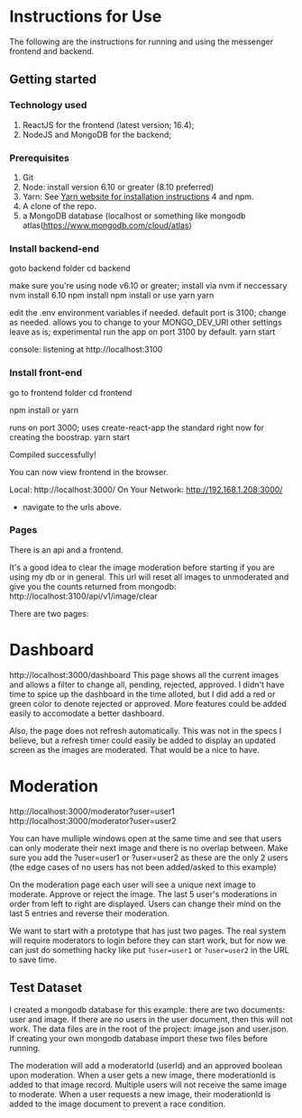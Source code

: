 # Instructions for Use

The following are the instructions for running and using the messenger frontend and backend.

## Getting started

### Technology used

1. ReactJS for the frontend (latest version; 16.4);
2. NodeJS and MongoDB for the backend;

### Prerequisites

1. Git
2. Node: install version 6.10 or greater (8.10 preferred)
3. Yarn: See [Yarn website for installation instructions](https://yarnpkg.com/lang/en/docs/install/)
4 and npm.
5. A clone of the repo.
6. a MongoDB database (localhost or something like mongodb atlas(https://www.mongodb.com/cloud/atlas)

### Install backend-end
 goto backend folder
 cd backend
 
 make sure you're using node v6.10 or greater; install via nvm if neccessary
 nvm install 6.10
 npm install
 npm install
 or use yarn
 yarn
 
 edit the .env environment variables if needed. 
 default port is 3100; change as needed.
 allows you to change to your MONGO_DEV_URI other settings leave as is; experimental
 run the app on port 3100 by default.
 yarn start

console: listening at http://localhost:3100

### Install front-end
 go to frontend folder
 cd frontend
 
 npm install
 or
 yarn
 
 runs on port 3000; uses create-react-app the standard right now for creating the boostrap.
 yarn start

Compiled successfully!

You can now view frontend in the browser.

  Local:            http://localhost:3000/
  On Your Network:  http://192.168.1.208:3000/

- navigate to the urls above.

### Pages

There is an api and a frontend.

It's a good idea to clear the image moderation before starting if you are using my db or in general.
This url will reset all images to unmoderated and give you the counts returned from mongodb:
http://localhost:3100/api/v1/image/clear

There are two pages:
# Dashboard
http://localhost:3000/dashboard
This page shows all the current images and allows a filter to change all, pending, rejected, approved.
I didn't have time to spice up the dashboard in the time alloted, but I did add a red or green color
to denote rejected or approved. More features could be added easily to accomodate a better dashboard.

Also, the page does not refresh automatically. This was not in the specs I believe, but a refresh timer could easily be added to display an updated screen as the images are moderated. That would be a nice to have.

# Moderation
http://localhost:3000/moderator?user=user1
http://localhost:3000/moderator?user=user2

You can have mulliple windows open at the same time and see that users can only moderate their next image
and there is no overlap between.
Make sure you add the ?user=user1 or ?user=user2 as these are the only 2 users
(the edge cases of no users has not been added/asked to this example)

On the moderation page each user will see a unique next image to moderate.
Approve or reject the image. The last 5 user's moderations in order from left to right are displayed.
Users can change their mind on the last 5 entries and reverse their moderation.


We want to start with a prototype that has just two pages. The real system will require moderators to login before they can start work, but for now we can just do something hacky like put `?user=user1` or `?user=user2` in the URL to save time.

## Test Dataset

I created a mongodb database for this example. there are two documents: user and image.
If there are no users in the user document, then this will not work.
The data files are in the root of the project: image.json and user.json.
If creating your own mongodb database import these two files before running.

The moderation will add a moderatorId (userId) and an approved boolean upon moderation.
When a user gets a new image, there moderationId is added to that image record.
Multiple users will not receive the same image to moderate.
When a user requests a new image, their moderationId is added to the image document to prevent a race condition.


